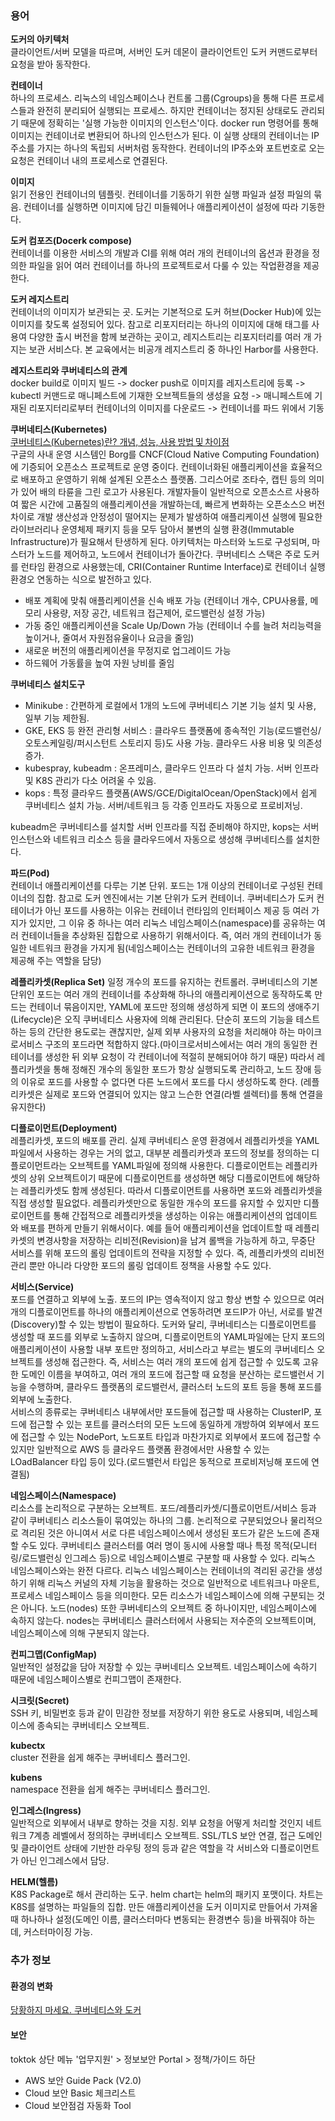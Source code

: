### 용어
**도커의 아키텍처**  
클라이언트/서버 모델을 따르며, 서버인 도커 데몬이 클라이언트인 도커 커맨드로부터 요청을 받아 동작한다.  

**컨테이너**  
하나의 프로세스. 리눅스의 네임스페이스나 컨트롤 그룹(Cgroups)을 통해 다른 프로세스들과 완전히 분리되어 실행되는 프로세스. 하지만 컨테이너는 정지된 상태로도 관리되기 때문에 정확히는 '실행 가능한 이미지의 인스턴스'이다. docker run 명령어를 통해 이미지는 컨테이너로 변환되어 하나의 인스턴스가 된다. 이 실행 상태의 컨테이너는 IP주소를 가지는 하나의 독립되 서버처럼 동작한다. 컨테이너의 IP주소와 포트번호로 오는 요청은 컨테이너 내의 프로세스로 연결된다.

**이미지**  
읽기 전용인 컨테이너의 템플릿. 컨테이너를 기동하기 위한 실행 파일과 설정 파일의 묶음. 컨테이너를 실행하면 이미지에 담긴 미들웨어나 애플리케이션이 설정에 따라 기동한다.  

**도커 컴포즈(Docerk compose)**  
컨테이너를 이용한 서비스의 개발과 CI를 위해 여러 개의 컨테이너의 옵션과 환경을 정의한 파일을 읽어 여러 컨테이너를 하나의 프로젝트로서 다룰 수 있는 작업환경을 제공한다.

**도커 레지스트리**  
컨테이너의 이미지가 보관되는 곳. 도커는 기본적으로 도커 허브(Docker Hub)에 있는 이미지를 찾도록 설정되어 있다. 참고로 리포지터리는 하나의 이미지에 대해 태그를 사용여 다양한 출시 버전을 함께 보관하는 곳이고, 레지스트리는 리포지터리를 여러 개 가지는 보관 서비스다. 본 교육에서는 비공개 레지스트리 중 하나인 Harbor를 사용한다.  

**레지스트리와 쿠버네티스의 관계**  
docker build로 이미지 빌드 -> docker push로 이미지를 레지스트리에 등록 -> kubectl 커맨드로 매니페스트에 기재한 오브젝트들의 생성을 요청 -> 매니페스트에 기재된 리포지터리로부터 컨테이너의 이미지를 다운로드 -> 컨테이너를 파드 위에서 기동 

**쿠버네티스(Kubernetes)**  
[쿠버네티스(Kubernetes)란? 개‭념, 성‭능, 사‭용 방‭법 및 차‭이‭점](https://www.redhat.com/ko/topics/containers/what-is-kubernetes)  
구글의 사내 운영 시스템인 Borg를 CNCF(Cloud Native Computing Foundation)에 기증되어 오픈소스 프로젝트로 운영 중이다. 컨테이너화된 애플리케이션을 효율적으로 배포하고 운영하기 위해 설계된 오픈소스 플랫폼. 그리스어로 조타수, 캡틴 등의 의미가 있어 배의 타륜을 그린 로고가 사용된다. 개발자들이 일반적으로 오픈소스르 사용하여 짧은 시간에 고품질의 애플리케이션을 개발하는데, 빠르게 변화하는 오픈소스으 버전 차이로 개발 생산성과 안정성이 떨어지는 문제가 발생하여 애플리케이션 실행에 필요한 라이브러리나 운영체제 패키지 등을 모두 담아서 불변의 실행 환경(Immutable Infrastructure)가 필요해서 탄생하게 된다. 아키텍처는 마스터와 노드로 구성되며, 마스터가 노드를 제어하고, 노드에서 컨테이너가 돌아간다. 쿠버네티스 스택은 주로 도커를 런타임 환경으로 사용했는데, CRI(Container Runtime Interface)로 컨테이너 실행 환경오 연동하는 식으로 발전하고 있다.  

+ 배포 계획에 맞춰 애플리케이션을 신속 배포 가능 (컨테이너 개수, CPU사용률, 메모리 사용량, 저장 공간, 네트워크 접근제어, 로드밸런싱 설정 가능)
+ 가동 중인 애플리케이션을 Scale Up/Down 가능 (컨테이너 수를 늘려 처리능력을 높이거나, 줄여서 자원점유율이나 요금을 줄임)
+ 새로운 버전의 애플리케이션을 무정지로 업그레이드 가능
+ 하드웨어 가동률을 높여 자원 낭비를 줄임  

**쿠버네티스 설치도구**  
+ Minikube : 간편하게 로컬에서 1개의 노드에 쿠버네티스 기본 기능 설치 및 사용, 일부 기능 제한됨.  
+ GKE, EKS 등 완전 관리형 서비스 : 클라우드 플랫폼에 종속적인 기능(로드밸런싱/오토스케일링/퍼시스턴트 스토리지 등)도 사용 가능. 클라우드 사용 비용 및 의존성 증가.  
+ kubespray, kubeadm : 온프레미스, 클라우드 인프라 다 설치 가능. 서버 인프라 및 K8S 관리가 다소 어려울 수 있음.  
+ kops : 특정 클라우드 플랫폼(AWS/GCE/DigitalOcean/OpenStack)에서 쉽게 쿠버네티스 설치 가능. 서버/네트워크 등 각종 인프라도 자동으로 프로비저닝.  

kubeadm은 쿠버네티스를 설치할 서버 인프라를 직접 준비해야 하지만, kops는 서버 인스턴스와 네트워크 리소스 등을 클라우드에서 자동으로 생성해 쿠버네티스를 설치한다.  

**파드(Pod)**  
컨테이너 애플리케이션를 다루는 기본 단위. 포드는 1개 이상의 컨테이너로 구성된 컨테이너의 집합. 참고로 도커 엔진에서는 기본 단위가 도커 컨테이너. 쿠버네티스가 도커 컨테이너가 아닌 포드를 사용하는 이유는 컨테이너 런타임의 인터페이스 제공 등 여러 가지가 있지만, 그 이유 중 하나는 여러 리눅스 네임스페이스(namespace)를 공유하는 여러 컨테이너들을 추상화된 집합으로 사용하기 위해서이다. 즉, 여러 개의 컨테이너가 동일한 네트워크 환경을 가지게 됨(네임스페이스는 컨테이너의 고유한 네트워크 환경을 제공해 주는 역할을 담당)  

**레플리카셋(Replica Set)**
일정 개수의 포드를 유지하는 컨트롤러. 쿠버네티스의 기본 단위인 포드는 여러 개의 컨테이너를 추상화해 하나의 애플리케이션으로 동작하도록 만드는 컨테이너 묶음이지만, YAML에 포드만 정의해 생성하게 되면 이 포드의 생애주기(Lifecycle)은 오직 쿠버네티스 사용자에 의해 관리된다. 단순히 포드의 기능을 테스트하는 등의 간단한 용도로는 괜찮지만, 실제 외부 사용자의 요청을 처리해야 하는 마이크로서비스 구조의 포드라면 적합하지 않다.(마이크로서비스에서는 여러 개의 동일한 컨테이너를 생성한 뒤 외부 요청이 각 컨테이너에 적절히 분해되어야 하기 때문) 따라서 레플리카셋을 통해 정해진 개수의 동일한 포드가 항상 실행되도록 관리하고, 노드 장애 등의 이유로 포드를 사용할 수 없다면 다른 노드에서 포드를 다시 생성하도록 한다. (레플리카셋은 실제로 포드와 연결되어 있지는 않고 느슨한 연결(라벨 셀렉터)를 통해 연결을 유지한다) 

**디플로이먼트(Deployment)**  
레플리카셋, 포드의 배포를 관리. 실제 쿠버네티스 운영 환경에서 레플리카셋을 YAML파일에서 사용하는 경우는 거의 없고, 대부분 레플리카셋과 포드의 정보를 정의하는 디플로이먼트라는 오브젝트를 YAML파일에 정의해 사용한다. 디플로이먼트는 레플리카셋의 상위 오브젝트이기 때문에 디플로이먼트를 생성하면 해당 디플로이먼트에 해당하는 레플리카셋도 함께 생성된다. 따라서 디플로이먼트를 사용하면 포드와 레플리카셋을 직접 생성할 필요없다. 레플리카셋만으로 동일한 개수의 포드를 유지할 수 있지만 디플로이먼트를 통해 간접적으로 레플리카셋을 생성하는 이유는 애플리케이션의 업데이트와 배포를 편하게 만들기 위해서이다. 예를 들어 애플리케이션을 업데이트할 때 레플리카셋의 변경사항을 저장하는 리비전(Revision)을 남겨 롤백을 가능하게 하고, 무중단 서비스를 위해 포드의 롤링 업데이트의 전략을 지정할 수 있다. 즉, 레플리카셋의 리비전 관리 뿐만 아니라 다양한 포드의 롤링 업데이트 정책을 사용할 수도 있다.  

**서비스(Service)**  
포드를 연결하고 외부에 노출. 포드의 IP는 영속적이지 않고 항상 변할 수 있으므로 여러 개의 디플로이먼트를 하나의 애플리케이션으로 연동하려면 포드IP가 아닌, 서로를 발견(Discovery)할 수 있는 방법이 필요하다. 도커와 달리, 쿠버네티스는 디플로이먼트를 생성할 때 포드를 외부로 노출하지 않으며, 디플로이먼트의 YAML파일에는 단지 포드의 애플리케이션이 사용할 내부 포트만 정의하고, 서비스라고 부르는 별도의 쿠버네티스 오브젝트를 생성해 접근한다. 즉, 서비스는 여러 개의 포드에 쉽게 접근할 수 있도록 고유한 도메인 이름을 부여하고, 여러 개의 포드에 접근할 때 요청을 분산하는 로드밸런서 기능을 수행하며, 클라우드 플랫폼의 로드밸런서, 클러스터 노드의 포트 등을 통해 포드를 외부에 노출한다.  
서비스의 종류로는 쿠버네티스 내부에서만 포드들에 접근할 때 사용하는 ClusterIP, 포드에 접근할 수 있는 포트를 클러스터의 모든 노드에 동일하게 개방하여 외부에서 포드에 접근할 수 있는 NodePort, 노드포트 타입과 마찬가지로 외부에서 포드에 접근할 수 있지만 일반적으로 AWS 등 클라우드 플랫폼 환경에서만 사용할 수 있는 LOadBalancer 타입 등이 있다.(로드밸런서 타입은 동적으로 프로비저닝해 포드에 연결됨)  

**네임스페이스(Namespace)**  
리소스를 논리적으로 구분하는 오브젝트. 포드/레플리카셋/디플로이먼트/서비스 등과 같이 쿠버네티스 리소스들이 묶여있는 하나의 그룹. 논리적으로 구분되었으나 물리적으로 격리된 것은 아니여서 서로 다른 네임스페이스에서 생성된 포드가 같은 노드에 존재할 수도 있다. 쿠버네티스 클러스터를 여러 명이 동시에 사용할 때나 특정 목적(모니터링/로드밸런싱 인그레스 등)으로 네임스페이스별로 구분할 때 사용할 수 있다. 리눅스 네임스페이스와는 완전 다르다. 리눅스 네임스페이스는 컨테이너의 격리된 공간을 생성하기 위해 리눅스 커널의 자체 기능을 활용하는 것으로 일반적으로 네트워크나 마운트, 프로세스 네임스페이스 등을 의미한다. 모든 리소스가 네임스페이스에 의해 구분되는 것은 아니다. 노드(nodes) 또한 쿠버네티스의 오브젝트 중 하나이지만, 네임스페이스에 속하지 않는다. nodes는 쿠버네티스 클러스터에서 사용되는 저수준의 오브젝트이며, 네임스페이스에 의해 구분되지 않는다.  

**컨피그맵(ConfigMap)**  
일반적인 설정값을 담아 저장할 수 있는 쿠버네티스 오브젝트. 네임스페이스에 속하기 때문에 네임스페이스별로 컨피그맵이 존재한다.  

**시크릿(Secret)**  
SSH 키, 비밀번호 등과 같이 민감한 정보를 저장하기 위한 용도로 사용되며, 네임스페이스에 종속되는 쿠버네티스 오브젝트.

**kubectx**  
cluster 전환을 쉽게 해주는 쿠버네티스 플러그인.

**kubens**  
namespace 전환을 쉽게 해주는 쿠버네티스 플러그인.

**인그레스(Ingress)**  
일반적으로 외부에서 내부로 향하는 것을 지칭. 외부 요청을 어떻게 처리할 것인지 네트워크 7계층 레벨에서 정의하는 쿠버네티스 오브젝트. SSL/TLS 보안 연결, 접근 도메인 및 클라이언트 상태에 기반한 라우팅 정의 등과 같은 역할을 각 서비스와 디플로이먼트가 아닌 인그레스에서 담당.  

**HELM(헬름)**  
K8S Package로 해서 관리하는 도구. helm chart는 helm의 패키지 포맷이다. 차트는 K8S를 설명하는 파일들의 집합. 만든 애플리케이션을 도커 이미지로 만들어서 가져올 때 하나하나 설정(도메인 이름, 클러스터마다 변동되는 환경변수 등)을 바꿔줘야 하는데, 커스터마이징 가능.

### 추가 정보

#### 환경의 변화
[당황하지 마세요. 쿠버네티스와 도커](https://kubernetes.io/ko/blog/2020/12/02/dont-panic-kubernetes-and-docker/)

#### 보안

toktok 상단 메뉴 '업무지원' > 정보보안 Portal > 정책/가이드 하단
+ AWS 보안 Guide Pack (V2.0)
+ Cloud 보안 Basic 체크리스트
+ Cloud 보안점검 자동화 Tool
